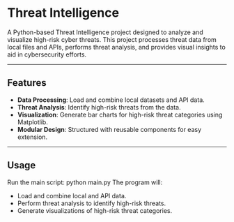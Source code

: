 # Threat Intelligence

A Python-based Threat Intelligence project designed to analyze and visualize high-risk cyber threats. This project processes threat data from local files and APIs, performs threat analysis, and provides visual insights to aid in cybersecurity efforts.

---

## Features

- **Data Processing**: Load and combine local datasets and API data.
- **Threat Analysis**: Identify high-risk threats from the data.
- **Visualization**: Generate bar charts for high-risk threat categories using Matplotlib.
- **Modular Design**: Structured with reusable components for easy extension.

---
## Usage
Run the main script:
python main.py
The program will:
- Load and combine local and API data.
- Perform threat analysis to identify high-risk threats.
- Generate visualizations of high-risk threat categories.
